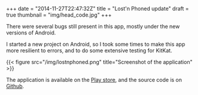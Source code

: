 +++
date = "2014-11-27T22:47:32Z"
title = "Lost'n Phoned update"
draft = true
thumbnail = "img/head_code.jpg"
+++

There were several bugs still present in this app, mostly under the new versions of Android.

I started a new project on Android, so I took some times to make this app more resilient to errors, and to do some extensive testing for KitKat.

{{< figure src="/img/lostnphoned.png" title="Screenshot of the application" >}}

The application is available on the [Play store](https://play.google.com/store/apps/details?id=com.smfandroid.smsbeacon), and the source code is on [Github](https://github.com/Blizarre/SMSBeacon).
